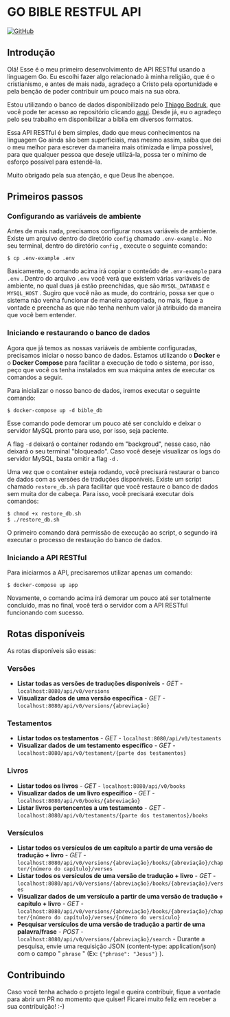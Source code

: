# GO BIBLE RESTFUL API

[![GitHub](https://img.shields.io/github/license/mashape/apistatus.svg)](https://github.com/mdcg/go-bible-restful-api/blob/master/LICENSE)

## Introdução

Olá! Esse é o meu primeiro desenvolvimento de API RESTful usando a linguagem Go. Eu escolhi fazer algo relacionado à minha religião, que é o cristianismo, e antes de mais nada, agradeço a Cristo pela oportunidade e pela benção de poder contribuir um pouco mais na sua obra. 

Estou utilizando o banco de dados disponibilizado pelo [Thiago Bodruk](https://github.com/thiagobodruk), que você pode ter acesso ao repositório clicando [aqui](https://github.com/thiagobodruk/biblia). Desde já, eu o agradeço pelo seu trabalho em disponibilizar a biblía em diversos formatos.

Essa API RESTful é bem simples, dado que meus conhecimentos na linguagem Go ainda são bem superficiais, mas mesmo assim, saiba que dei o meu melhor para escrever da maneira mais otimizada e limpa possível, para que qualquer pessoa que deseje utilizá-la, possa ter o mínimo de esforço possível para estendê-la.

Muito obrigado pela sua atenção, e que Deus lhe abençoe.

## Primeiros passos

### Configurando as variáveis de ambiente

Antes de mais nada, precisamos configurar nossas variáveis de ambiente. Existe um arquivo dentro do diretório `config` chamado `.env-example` . No seu terminal, dentro do diretório `config` , execute o seguinte comando:

``` 
$ cp .env-example .env
```

Basicamente, o comando acima irá copiar o conteúdo de `.env-example` para `.env` . Dentro do arquivo `.env` você verá que existem várias variáveis de ambiente, no qual duas já estão preenchidas, que são `MYSQL_DATABASE` e `MYSQL_HOST` . Sugiro que você não as mude, do contrário, possa ser que o sistema não venha funcionar de maneira apropriada, no mais, fique a vontade e preencha as que não tenha nenhum valor já atribuido da maneira que você bem entender.

### Iniciando e restaurando o banco de dados

Agora que já temos as nossas variáveis de ambiente configuradas, precisamos iniciar o nosso banco de dados. Estamos utilizando o **Docker** e o **Docker Compose** para facilitar a execução de todo o sistema, por isso, peço que você os tenha instalados em sua máquina antes de executar os comandos a seguir.

Para inicializar o nosso banco de dados, iremos executar o seguinte comando:

``` 
$ docker-compose up -d bible_db
```

Esse comando pode demorar um pouco até ser concluído e deixar o servidor MySQL pronto para uso, por isso, seja paciente.

A flag `-d` deixará o container rodando em "backgroud", nesse caso, não deixará o seu terminal "bloqueado". Caso você deseje visualizar os logs do servidor MySQL, basta omitir a flag `-d` . 

Uma vez que o container esteja rodando, você precisará restaurar o banco de dados com as versões de traduções disponíveis. Existe um script chamado `restore_db.sh` para facilitar que você restaure o banco de dados sem muita dor de cabeça. Para isso, você precisará executar dois comandos:

``` 
$ chmod +x restore_db.sh
$ ./restore_db.sh
```

O primeiro comando dará permissão de execução ao script, o segundo irá executar o processo de restaução do banco de dados.

### Iniciando a API RESTful

Para iniciarmos a API, precisaremos utilizar apenas um comando:

``` 
$ docker-compose up app
```

Novamente, o comando acima irá demorar um pouco até ser totalmente concluído, mas no final, você terá o servidor com a API RESTful funcionando com sucesso.

## Rotas disponíveis

As rotas disponíveis são essas:

### Versões

* **Listar todas as versões de traduções disponíveis** - *GET* - `localhost:8080/api/v0/versions`
* **Visualizar dados de uma versão específica** - *GET* - `localhost:8080/api/v0/versions/{abreviação}`

### Testamentos

* **Listar todos os testamentos** - *GET* - `localhost:8080/api/v0/testaments`
* **Visualizar dados de um testamento específico** - *GET* - `localhost:8080/api/v0/testament/{parte dos testamentos}`

### Livros

* **Listar todos os livros** - *GET* - `localhost:8080/api/v0/books`
* **Visualizar dados de um livro específico** - *GET* - `localhost:8080/api/v0/books/{abreviação}`
* **Listar livros pertencentes a um testamento** - *GET* - `localhost:8080/api/v0/testaments/{parte dos testamentos}/books`

### Versículos

* **Listar todos os versículos de um capítulo a partir de uma versão de tradução + livro** - *GET* - `localhost:8080/api/v0/versions/{abreviação}/books/{abreviação}/chapter/{número do capítulo}/verses`
* **Listar todos os versículos de uma versão de tradução + livro** - *GET* - `localhost:8080/api/v0/versions/{abreviação}/books/{abreviação}/verses`
* **Visualizar dados de um versículo a partir de uma versão de tradução + capítulo + livro** - *GET* - `localhost:8080/api/v0/versions/{abreviação}/books/{abreviação}/chapter/{número do capítulo}/verses/{número do versículo}`
* **Pesquisar versículos de uma versão de tradução a partir de uma palavra/frase** - *POST* - `localhost:8080/api/v0/versions/{abreviação}/search` - Durante a pesquisa, envie uma requisição JSON (content-type: application/json) com o campo " `phrase` " (Ex: `{"phrase": "Jesus"}` ).

## Contribuindo

Caso você tenha achado o projeto legal e queira contribuir, fique a vontade para abrir um PR no momento que quiser! Ficarei muito feliz em receber a sua contribuição! :-)
